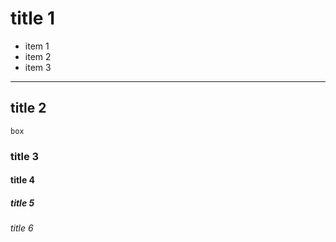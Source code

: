 # title 1

- item 1
- item 2
- item 3

----

## title 2

```
box
```

### title 3
#### title 4
##### title 5
###### title 6